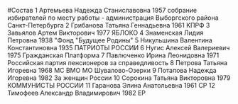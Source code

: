 #Состав
1 Артемьева Надежда Станиславовна 1957 собрание избирателей по месту работы - администрация Выборгского района Санкт-Петербурга
2 Грибанова Татьяна Геннадьевна 1961 КПРФ
3 Завьялов Артем Викторович 1977 ЯБЛОКО
4 Знаменская Лидия Петровна 1938 \"Фонд \"Будущее Родины\"
5 Никульшина Валентина Константиновна 1935 ПАТРИОТЫ РОССИИ
6 Нугис Алексей Валериевич 1975 Гражданская Платформа
7 Павлюченко Ирина Леонидовна 1971 Российская партия пенсионеров за справедливость
8 Петрова Татьяна Игоревна 1968 МС ВМО МО Шувалово-Озерки
9 Потапова Надежда Игоревна 1982 За женщин России
10 Сорокина Татьяна Викторовна 1979 КОММУНИСТЫ РОССИИ
11 Гаранова Элина Анатольевна 1961 СР
12 Тимофеев Александр Владимирович 1982 ЕР
